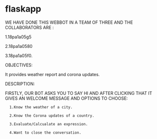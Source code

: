# flaskapp
WE HAVE DONE THIS WEBBOT IN A TEAM OF THREE AND THE COLLABORATORS ARE :

1.18pa1a05g5

2.18pa1a0580

3.18pa1a05f0.

OBJECTIVES:

It provides weather report and  corona updates.

DESCRIPTION:

FIRSTLY, OUR BOT ASKS YOU TO SAY HI AND AFTER CLICKING THAT IT GIVES AN WELCOME MESSAGE AND OPTIONS TO CHOOSE:

      1.Know the weather of a city.
      
      2.Know the Corona updates of a country.
      
      3.Evaluate/Calcualate an expression.
      
      4.Want to close the conversation.
      
      
